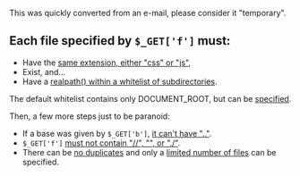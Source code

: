 This was quickly converted from an e-mail, please consider it "temporary".

## Each file specified by ` $_GET['f'] ` must: ##

  * Have the [same extension, either "css" or "js"](http://code.google.com/p/minify/source/browse/tags/release_2.1.1/min/lib/Minify/Controller/MinApp.php#66),
  * Exist, and...
  * Have a [realpath() within a whitelist of subdirectories](http://code.google.com/p/minify/source/browse/tags/release_2.1.1/min/lib/Minify/Controller/Base.php#122).

The default whitelist contains only DOCUMENT\_ROOT, but can be [specified](http://code.google.com/p/minify/source/browse/tags/release_2.1.1/min/config.php#57).

Then, a few more steps just to be paranoid:

  * If a base was given by ` $_GET['b'] `, [it can't have ".."](http://code.google.com/p/minify/source/browse/tags/release_2.1.1/min/lib/Minify/Controller/MinApp.php#84).
  * ` $_GET['f'] ` [must not contain "//", "\", or "./"](http://code.google.com/p/minify/source/browse/tags/release_2.1.1/min/lib/Minify/Controller/MinApp.php#64).
  * There can be [no duplicates](http://code.google.com/p/minify/source/browse/tags/release_2.1.1/min/lib/Minify/Controller/MinApp.php#77) and only a [limited number of files](http://code.google.com/p/minify/source/browse/tags/release_2.1.1/min/config.php#73) can be specified.